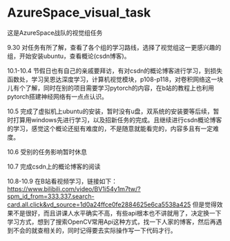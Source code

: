# AzureSpace_visual_task
这是AzureSpace战队的视觉组任务

9.30 对任务有所了解，查看了各个组的学习路线，选择了视觉组这一更感兴趣的组，开始安装ubuntu，查看概论(csdn博客)。

10.1-10.4 节假日也有自己的亲戚要拜访，有对csdn的概论博客进行学习，到损失函数处，学习吴恩达深度学习，计算机视觉模块，p108-p118，对卷积网络这一块儿有个了解，同时在别的项目需要学习pytorch的内容，在b站的教程上也利用pytorch搭建神经网络有一点点认识。

10.5 完成了虚拟机上ubuntu的安装，暂时没有u盘，双系统的安装要等后续，暂时打算用windows先进行学习，以及招新任务的完成。且继续进行csdn概论博客的学习，感觉这个概论还挺有难度的，不是随意就能看完的，内容多且有一定难度。

10.6 受别的任务影响暂时休息

10.7 完成csdn上的概论博客的阅读

10.8-10.9 在B站看视频学习，链接如下：https://www.bilibili.com/video/BV1i54y1m7tw/?spm_id_from=333.337.search-card.all.click&vd_source=1d0a24ffce0fe2884625e6ca5538a425
但是觉得效果不是很好，而且讲课人水平确实不高，有些api根本也不讲就用了，决定换一下学习方式，想到了搜索OpenCV常用Api这种方式，找一下人家的博客，然后再遇到不会的就查相关的，同时记得要去实际操作写一下代码才行。
  
